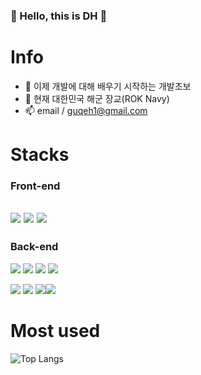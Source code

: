 

### 👋  Hello, this is DH  👋



# Info

- 🌱 이제 개발에 대해 배우기 시작하는 개발초보
- 🔭 현재 대한민국 해군 장교(ROK Navy)
- 📫 email / guqeh1@gmail.com


# Stacks

### Front-end
 <img src="https://img.shields.io/badge/Html-white?style=flat&logo=Html5&logoColor=E34F26"/>  <img src="https://img.shields.io/badge/CSS3-white?style=flat&logo=CSS3&logoColor=1572B6"/> <img src="https://img.shields.io/badge/JavaScript-white?style=flat&logo=JavaScript&logoColor=F7DF1E"/>
-
### Back-end
<img src="https://img.shields.io/badge/Python-white?style=flat&logo=Python&logoColor=3776AB"/> <img src="https://img.shields.io/badge/Django-white?style=flat&logo=Django&logoColor=092E20"/> <img src="https://img.shields.io/badge/JavaScript-white?style=flat&logo=JavaScript&logoColor=F7DF1E"/> <img src="https://img.shields.io/badge/Spring-white?style=flat&logo=Spring&logoColor=6DB33F"/> 

<img src="https://img.shields.io/badge/Linux-white?style=flat&logo=Linux&logoColor=FCC624"/> <img src="https://img.shields.io/badge/AWS-white?style=flat&logo=Amazon AWS&logoColor=232F3E"/> <img src="https://img.shields.io/badge/Oracle-white?style=flat&logo=Oracle&logoColor=F80000"/><img src="https://img.shields.io/badge/MySQL-white?style=flat&logo=MySQL&logoColor=4479A1"/>

# Most used
![Top Langs](https://github-readme-stats.vercel.app/api/top-langs/?username=PRO-DH&layout=compact&theme=tokyonight)









<!--
**PRO-DH/PRO-DH** is a ✨ _special_ ✨ repository because its `README.md` (this file) appears on your GitHub profile.

Here are some ideas to get you started:

- 🔭 I’m currently working on ...
- 🌱 I’m currently learning ...
- 👯 I’m looking to collaborate on ...
- 🤔 I’m looking for help with ...
- 💬 Ask me about ...
- 📫 How to reach me: ...
- 😄 Pronouns: ...
- ⚡ Fun fact: ...
-->
